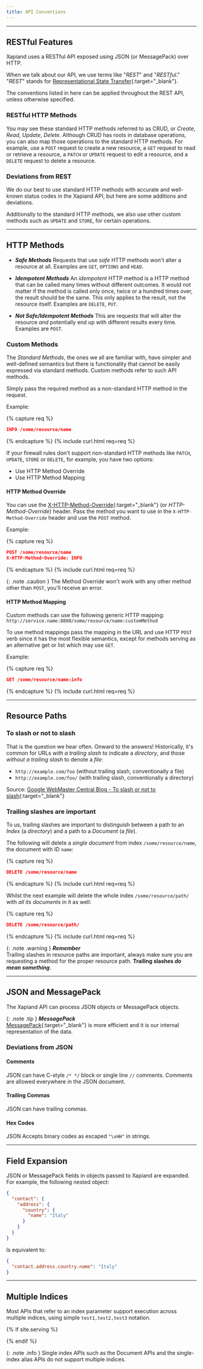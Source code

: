 ```yaml
---
title: API Conventions
---
```


---

## RESTful Features

Xapiand uses a RESTful API exposed using JSON (or MessagePack) over HTTP.

When we talk about our API, we use terms like "_REST_" and "_RESTful_." "_REST_"
stands for [Representational State Transfer](https://en.wikipedia.org/wiki/Representational_state_transfer){:target="_blank"}.

The conventions listed in here can be applied throughout the REST API, unless
otherwise specified.


### RESTful HTTP Methods

You may see these standard HTTP methods referred to as CRUD, or _Create_, _Read_,
_Update_, _Delete_. Although CRUD has roots in database operations, you can also
map those operations to the standard HTTP methods. For example, use a `POST`
request to create a new resource, a `GET` request to read or retrieve a resource,
a `PATCH` or `UPDATE` request to edit a resource, and a `DELETE` request to
delete a resource.


### Deviations from REST

We do our best to use standard HTTP methods with accurate and well-known status
codes in the Xapiand API, but here are some additions and deviations.

Additionally to the standard HTTP methods, we also use other custom methods
such as `UPDATE` and `STORE`, for certain operations.


---

## HTTP Methods

- **_Safe Methods_**
  Requests that use _safe_ HTTP methods won't alter a resource at all. Examples
  are `GET`, `OPTIONS` and `HEAD`.

- **_Idempotent Methods_**
  An _idempotent_ HTTP method is a HTTP method that can be called many times
  without different outcomes. It would not matter if the method is called only
  once, twice or a hundred times over, the result should be the same. This only
  applies to the result, not the resource itself. Examples are `DELETE`, `PUT`.

- **_Not Safe/Idempotent Methods_**
  This are requests that will alter the resource *and* potentially end up with
  different results every time. Examples are `POST`.


### Custom Methods

The _Standard Methods_, the ones we all are familiar with, have simpler and
well-defined semantics but there is functionality that cannot be easily
expressed via standard methods. Custom methods refer to such API methods.

Simply pass the required method as a non-standard HTTP method in the request.

Example:

{% capture req %}

```json
INFO /some/resource/name
```
{% endcapture %}
{% include curl.html req=req %}

If your firewall rules don't support non-standard HTTP methods like `PATCH`,
`UPDATE`, `STORE` or `DELETE`, for example, you have two options:

+ Use HTTP Method Override
+ Use HTTP Method Mapping


#### HTTP Method Override

You can use the [X-HTTP-Method-Override](http://www.hanselman.com/blog/HTTPPUTOrDELETENotAllowedUseXHTTPMethodOverrideForYourRESTServiceWithASPNETWebAPI.aspx){:target="_blank"}
(or _HTTP-Method-Override_) header. Pass the method you want to use in the
`X-HTTP-Method-Override` header and use the `POST` method.

Example:

{% capture req %}

```json
POST /some/resource/name
X-HTTP-Method-Override: INFO
```
{% endcapture %}
{% include curl.html req=req %}

{: .note .caution }
The Method Override won't work with any other method other than `POST`, you'll
receive an error.


#### HTTP Method Mapping

Custom methods can use the following generic HTTP mapping:
`http://service.name:8880/some/resource/name:customMethod`

To use method mappings pass the mapping in the URL and use HTTP `POST` verb
since it has the most flexible semantics, except for methods serving as an
alternative get or list which may use `GET`.

Example:

{% capture req %}

```json
GET /some/resource/name:info
```
{% endcapture %}
{% include curl.html req=req %}


---

## Resource Paths

### To slash or not to slash

That is the question we hear often. Onward to the answers! Historically,
it's common for URLs _with a trailing slash_ to indicate a _directory_, and
those _without a trailing slash_ to denote a _file_:

+ `http://example.com/foo` (without trailing slash, conventionally a file)
+ `http://example.com/foo/` (with trailing slash, conventionally a directory)

Source: [Google WebMaster Central Blog - To slash or not to slash](https://webmasters.googleblog.com/2010/04/to-slash-or-not-to-slash.html){:target="_blank"}


### Trailing slashes are important

To us, trailing slashes are important to distinguish between a path to an
_Index_ (a _directory_) and a path to a _Document_ (a _file_).

The following will delete a _single document_ from index `/some/resource/name`,
the document with ID `name`:

{% capture req %}

```json
DELETE /some/resource/name
```
{% endcapture %}
{% include curl.html req=req %}

Whilst the next example will delete the whole index `/some/resource/path/` with
_all its documents_ in it as well:

{% capture req %}

```json
DELETE /some/resource/path/
```
{% endcapture %}
{% include curl.html req=req %}

{: .note .warning }
**_Remember_**<br>
Trailing slashes in resource paths are important, always make sure you are
requesting a method for the proper resource path.
**Trailing slashes _do mean something_**.


---

## JSON and MessagePack

The Xapiand API can process JSON objects or MessagePack objects.

{: .note .tip }
**_MessagePack_**<br>
[MessagePack](https://msgpack.org){:target="_blank"} is more efficient and it
is our internal representation of the data.

### Deviations from JSON

#### Comments

JSON can have C-style `/* */` block or single line `//` comments. Comments are
allowed everywhere in the JSON document.

#### Trailing Commas

JSON can have trailing commas.

#### Hex Codes

JSON Accepts binary codes as escaped `"\xHH"` in strings.


---

## Field Expansion

JSON or MessagePack fields in objects passed to Xapiand are expanded.
For example, the following nested object:

```json
{
  "contact": {
    "address": {
      "country": {
        "name": "Italy"
      }
    }
  }
}
```

Is equivalent to:

```json
{
  "contact.address.country.name": "Italy"
}
```


---

## Multiple Indices

Most APIs that refer to an index parameter support execution across multiple
indices, using simple `test1,test2,test3` notation.

{% if site.serving %}
<!-- TODO: Unimplemented Feature! -->
<!--
It also support  `_all` for all indices, wildcards, for example: `test*`,
`*test`, `te*t` or `*test*`, and the ability to "exclude" (-), for example:
`test*,-test3`.

All multi indices API support the following url query string parameters:

* `ignore_unavailable` - Controls whether to ignore if any specified indices are unavailable, this includes indices that don't exist or closed indices. Either true or false can be specified.
* `allow_no_indices` - Controls whether to fail if a wildcard indices expressions results into no concrete indices. Either true or false can be specified. For example if the wildcard expression foo* is specified and no indices are available that start with foo then depending on this setting the request will fail. This setting is also applicable when _all, * or no index has been specified. This settings also applies for aliases, in case an alias points to a closed index.
* `expand_wildcards` - Controls to what kind of concrete indices wildcard indices expression expand to. If open is specified then the wildcard expression is expanded to only open indices and if closed is specified then the wildcard expression is expanded only to closed indices. Also both values (open,closed) can be specified to expand to all indices.

If none is specified then wildcard expansion will be disabled and if all is specified, wildcard expressions will expand to all indices (this is equivalent to specifying open,closed).

The defaults settings for the above parameters depend on the api being used.
-->
{% endif %}

{: .note .info }
Single index APIs such as the Document APIs and the single-index alias APIs
do not support multiple indices.
